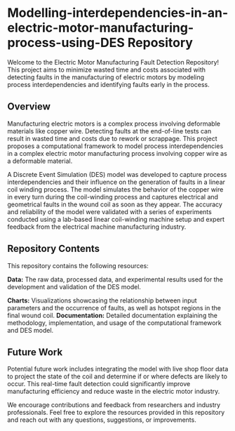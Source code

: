 # Modelling-interdependencies-in-an-electric-motor-manufacturing-process-using-DES Repository

Welcome to the Electric Motor Manufacturing Fault Detection Repository! This project aims to minimize wasted time and costs associated with detecting faults in the manufacturing of electric motors by modeling process interdependencies and identifying faults early in the process.

## Overview
Manufacturing electric motors is a complex process involving deformable materials like copper wire. Detecting faults at the end-of-line tests can result in wasted time and costs due to rework or scrappage. This project proposes a computational framework to model process interdependencies in a complex electric motor manufacturing process involving copper wire as a deformable material.

A Discrete Event Simulation (DES) model was developed to capture process interdependencies and their influence on the generation of faults in a linear coil winding process. The model simulates the behavior of the copper wire in every turn during the coil-winding process and captures electrical and geometrical faults in the wound coil as soon as they appear. The accuracy and reliability of the model were validated with a series of experiments conducted using a lab-based linear coil-winding machine setup and expert feedback from the electrical machine manufacturing industry.

## Repository Contents
This repository contains the following resources:

**Data:** The raw data, processed data, and experimental results used for the development and validation of the DES model.

**Charts:** Visualizations showcasing the relationship between input parameters and the occurrence of faults, as well as hotspot regions in the final wound coil.
**Documentation:** Detailed documentation explaining the methodology, implementation, and usage of the computational framework and DES model.

## Future Work
Potential future work includes integrating the model with live shop floor data to project the state of the coil and determine if or where defects are likely to occur. This real-time fault detection could significantly improve manufacturing efficiency and reduce waste in the electric motor industry.

We encourage contributions and feedback from researchers and industry professionals. Feel free to explore the resources provided in this repository and reach out with any questions, suggestions, or improvements.

